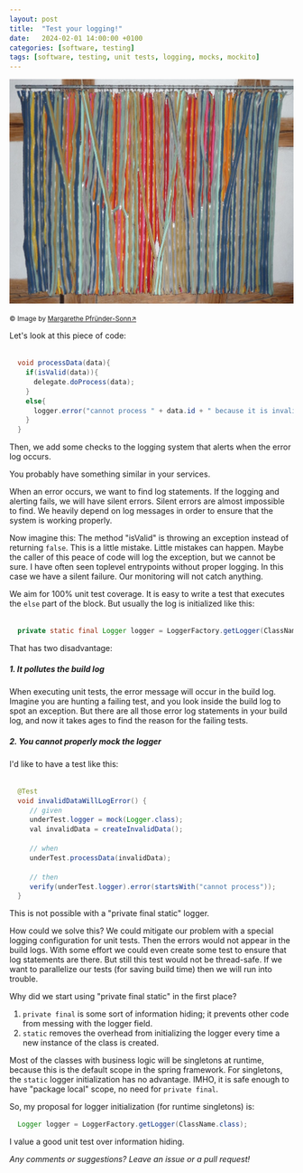 ```yaml
---
layout: post
title:  "Test your logging!"
date:   2024-02-01 14:00:00 +0100
categories: [software, testing]
tags: [software, testing, unit tests, logging, mocks, mockito]
---
```


![large_zippers](/assets/zippers.jpg)

<small>&copy; Image by [Margarethe Pfründer-Sonn&#8599;](http://www.pfruender-sonn.de/objekte/reissverschluesse-veraenderbare-wandbehaenge)</small>

Let's look at this piece of code:

```java

  void processData(data){
    if(isValid(data)){
      delegate.doProcess(data);
    }
    else{
      logger.error("cannot process " + data.id + " because it is invalid");
    }
  }
```
Then, we add some checks to the logging system that alerts when the error log occurs.

You probably have something similar in your services.

When an error occurs, we want to find log statements. If the logging and alerting fails, we will have silent errors. Silent errors are almost impossible to find.
We heavily depend on log messages in order to ensure that the system is working properly.

Now imagine this: The method "isValid" is throwing an exception instead of returning `false`. This is a little mistake. Little mistakes can happen. Maybe the caller of this peace of code will log the exception, but we cannot be sure. I have often seen toplevel entrypoints without proper logging.
In this case we have a silent failure. Our monitoring will not catch anything.

We aim for 100% unit test coverage.
It is easy to write a test that executes the `else` part of the block. But usually the log is initialized like this:

```java

  private static final Logger logger = LoggerFactory.getLogger(ClassName.class);

```

That has two disadvantage:
##### 1. It pollutes the build log
When executing unit tests, the error message will occur in the build log. 
Imagine you are hunting a failing test, and you look inside the build log to spot an exception.
But there are all those error log statements in your build log, and now it takes ages to find the reason for the failing tests. 

##### 2. You cannot properly mock the logger 

I'd like to have a test like this:

```java

  @Test
  void invalidDataWillLogError() {
     // given
     underTest.logger = mock(Logger.class);
     val invalidData = createInvalidData();
     
     // when
     underTest.processData(invalidData);
     
     // then
     verify(underTest.logger).error(startsWith("cannot process"));
  }

```

This is not possible with a "private final static" logger.

How could we solve this? We could mitigate our problem with a special logging configuration for unit tests.
Then the errors would not appear in the build logs. With some effort we could even create some test to ensure that log statements are there.
But still this test would not be thread-safe. If we want to parallelize our tests (for saving build time) then we will run into trouble.

Why did we start using "private final static" in the first place?
1. `private final` is some sort of information hiding; it prevents other code from messing with the logger field.
2. `static` removes the overhead from initializing the logger every time a new instance of the class is created.

Most of the classes with business logic will be singletons at runtime, because this is the default scope in the spring framework. For singletons, the `static` logger initialization has no advantage.
IMHO, it is safe enough to have "package local" scope, no need for `private final`.

So, my proposal for logger initialization (for runtime singletons) is:

```java
  Logger logger = LoggerFactory.getLogger(ClassName.class);
```

I value a good unit test over information hiding.

*Any comments or suggestions? Leave an issue or a pull request!*